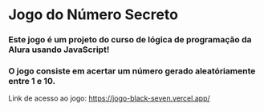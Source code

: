 <h1>Jogo do Número Secreto</h1> 

### Este jogo é um projeto do curso de lógica de programação da Alura usando JavaScript!
### O jogo consiste em acertar um número gerado aleatóriamente entre 1 e 10.
Link de acesso ao jogo: https://jogo-black-seven.vercel.app/
